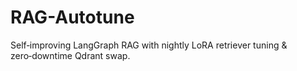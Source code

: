 # RAG-Autotune
Self‑improving LangGraph RAG with nightly LoRA retriever tuning &amp; zero‑downtime Qdrant swap.
